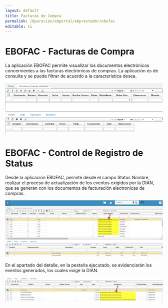 ```yaml
---
layout: default
title: Facturas de Compra
permalink: /Operacion/ebportal/ebprestador/ebofac
editable: si
---
```


# EBOFAC - Facturas de Compra

La aplicación EBOFAC permite visualizar los documentos electrónicos concernientes a las facturas electrónicas de compras. La aplicación es de consulta y se puede filtrar de acuerdo a la característica desea.  

![](ebofac.png)

# EBOFAC - Control de Registro de Status

Desde la aplicación EBOFAC, permite desde el campo Status Nombre, realizar el proceso de actualización de los eventos exigidos por la DIAN, que se generan con los documentos de facturación electronicas de compras.

![](ebofac2.png)

En el apartado del detalle, en la pestaña ejecutado, se evidenciarán los eventos generados, los cuales exige la DIAN.

![](ebofac3.png)
